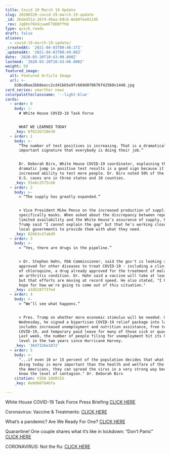 ```yaml
---
title: Covid 19 March 19 Update
slug: 20200320-covid-19-march-19-update
_id: 26ded31a-2674-46aa-b9cb-8eb0fee81145
_rev: Jq8Xn76XXcuwmF7UDDffhO
type: quick_reads
draft: false
aliases:
  - covid-19-march-19-update/
_createdAt: '2021-04-03T00:46:37Z'
_updatedAt: '2021-04-03T00:49:06Z'
date: '2020-03-20T10:43:00.000Z'
lastmod: '2020-03-20T10:43:00.000Z'
weight: 50
featured_image:
  alt: Featured Article Image
  url: >-
    b38cd6ae2bb8eecc2cd41bb5e9fc669d070676f42560x1440.jpg
card_series: smarther news
colorpaletteclassname: '--light-blue'
cards:
  - order: 0
    body: |-
      # White House COVID-19 Task Force  


      WHAT WE LEARNED TODAY
    _key: 8f622b720e39
  - order: 1
    body: >-
      “The number of test positives is increasing. That is a dramatically
      important signature that everybody is doing their job.”


      Dr. Deborah Birx, White House COVID-19 coordinator, explaining that the
      dramatic jump in positive test results is a good sign because it shows our
      increased ability to test more people. Dr. Birx noted 50% of the total
      U.S. cases are in three states and 10 counties.
    _key: 55e8c2575cb0
  - order: 2
    body: >-
      > “The supply has greatly expanded.”


      > Vice President Mike Pence on the increased production of supplies,
      specifically masks. When asked about the discrepancy between reports of
      limited availability and the White House’s assurance of supply, Pres.
      Trump said "I cannot explain the gap" but that he's working closely with
      local governments to provide them with what they need.
    _key: 82663cd7a6d9
  - order: 3
    body: >-
      > “Yes, there are drugs in the pipeline.”


      > Dr. Stephen Hahn, FDA Commissioner, said the gov't is looking at drugs
      approved for other diseases to treat COVID-19 - including a clinical trial
      of chloroquine, a drug already approved for the treatment of malaria and
      an arthritis condition. Dr. Hahn said a vaccine will take at least a year,
      but that efforts are moving at record speed. He also stated, "I have great
      hope for how we're going to come out of this situation."
    _key: a3d5287737ed
  - order: 4
    body: >-
      > “We’ll see what happens.”


      > Pres. Trump on whether more economic stimulus will be needed. On
      Wednesday, he signed a bipartisan COVID-19 relief package into law which
      includes increased unemployment and nutrition assistance, free testing for
      COVID-19, and temporary paid leave for many of those sick or quarantined.
      Last week, the number of people filing for unemployment hit its highest
      level in the two years since Hurricane Harvey.
    _key: '3647326e1872'
  - order: 5
    body: >-
      "...if even 10 or 15 percent of the population decides that what they’re
      doing today is more important than the health and welfare of the rest of
      the Americans, they can spread the virus in a very strong way because you
      know the level of contagion." Dr. Deborah Birx
    citation: VIEW SOURCES
    _key: 0e0d60784bfa

---
```

White House COVID-19 Task Force Press Briefing [CLICK HERE](https://www.whitehouse.gov/briefings-statements/remarks-president-trump-vice-president-pence-members-coronavirus-task-force-press-briefing-6/)

Coronavirus: Vaccine & Treatments: [CLICK HERE](https://smarthernews.com/coronavirus-whats-next-vaccine-treatment/)

What’s a pandemic? Are We Ready For One? [CLICK HERE](https://smarthernews.com/pandemic-potential/)

Quarantine! One couple shares what it’s like in lockdown: “Don’t Panic” [CLICK HERE](https://smarthernews.com/article/quarantined-one-couple-shares-what-its-like-in-quarantine-due-to-covid-19/)

CORONAVIRUS: Not the flu: [CLICK HERE](https://smarthernews.com/not-the-flu/)
